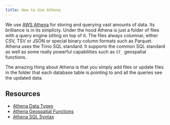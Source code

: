 ```yaml
---
title: How to Use Athena 
---
```


We use [AWS Athena](https://aws.amazon.com/athena/) for storing and querying vast amounts of data. Its brilliance is in its simplicty. Under the hood Athena is just a folder of files with a query engine sitting on top of it. The files always columnar, either CSV, TSV or JSON or special binary column formats such as Parquet. Athena uses the Trino SQL standard. It supports the common SQL standard as well as some really powerful capabilities such as `ST_` geospatial functions.

The amazing thing about Athena is that you simply add files or update files in the folder that each database table is pointing to and all the queries see the updated data.

## Resources

- [Athena Data Types](https://docs.aws.amazon.com/athena/latest/ug/data-types.html)
- [Athena Geospatial Functions](https://docs.google.com/document/d/1x_pjrizBQfN34K3DoAKa-qedLHuuFOHV2FxG-Rn4W7E/edit?usp=sharing)
- [Athena SQL Syntax](https://docs.aws.amazon.com/athena/latest/ug/dml-queries-functions-operators.html)
